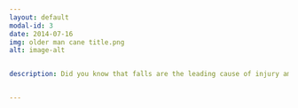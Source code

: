 ```yaml
---
layout: default
modal-id: 3
date: 2014-07-16
img: older man cane title.png
alt: image-alt


description: Did you know that falls are the leading cause of injury among older adults? At Enduring Home Solutions, we're committed to helping you or your loved one stay safe in their homes. <br> <br> That's why we offer comprehensive home safety assessments, specifically designed to prevent falls and other accidents. We will come to your home and assess potential hazards, such as loose rugs, cluttered walkways, or other safety related issues. We'll then make personalized recommendations for modifications and improvements, such as grab bars, removing unsecure floor coverings, or better lighting. <br> <br> Our home safety assessments are completely customizable and tailored to your unique needs and preferences. We understand that every home and every person is different, so we take a personalized approach to every assessment we conduct. <br> <br>So if you or a loved one are concerned about home safety and fall prevention, contact Enduring Home Solutions today to schedule your home safety assessment. It's the first step towards creating a safer, more comfortable and enduring home.<br> <br>Whole Home Comprehensive Assessment - $450 <br> Safety of the whole home is the focus in this assessment. This assessment would be highly recommended for most individuals that live alone.  We will address fall and trip hazards, fire safety, general home safety including scalding, accessibility barriers, home entry/exit safety, EMS access, activities of daily living assessment. <br> <br> Whole Home Fall Focused Assessment - $300 <br> This assessment is for the person that is starting to experience more falls or has increased risk factors for falls however, is not interested in the general safety portions of the comprehensive assessment.  We will address fall and trip hazards, accessibility barriers, home entry/exit safety, and EMS access. <br> <br> A write up is provided that reviews results and provides solutions for all of our safety assessments. <br><br> Call today to reduce your risk of falls! 


---
```

